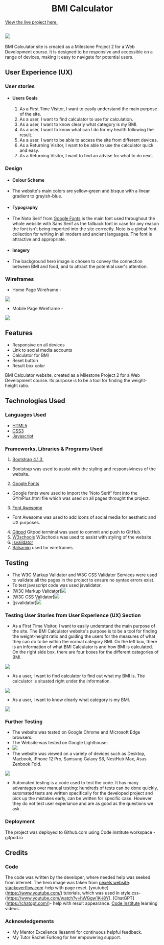 <h1 align="center">BMI Calculator</h1>

[View the live project here.](https://krasi5.github.io/Milestone2/)


<h2 text-align="center"><img src="assets/documents/bmi_responsive.jpg"></h2>

BMI Calculator site is created as a Milestone Project 2 for a Web Development course. It is designed to be responsive and accessible on a range of devices, making it easy to navigate for potential users.


## User Experience (UX)

 ### User stories
       
  -   #### Users Goals
  
      1. As a First Time Visitor, I want to easily understand the main purpose of the site.
      2. As a user, I want to find calculator to use for calculation.
      3. As a user, I want to know clearly what category is my BMI.
      4. As a user, I want to know what can I do for my health following the result.
      5. As a user, I want to be able to access the site from different devices.
      2. As a Returning Visitor, I want to be able to use the calculator quick and easy.
      3. As a Returning Visitor, I want to find an advise for what to do next. 
      
  
 ### Design

 -  #### Colour Scheme
  -   The website's main colors are yellow-green and bisque with a linear gradient to grayish-blue.
 
  -  #### Typography
  -   The Noto Serif from [Google Fonts](https://fonts.google.com/) is the main font used throughout the whole website with Sans Serif as the fallback font in case for any reason the font isn't being imported into the site correctly. Noto is a global font collection for writing in all modern and ancient languages. The font is attractive and appropriate. 

 -  #### Imagery
   - The background hero image is chosen to convey the connection between BMI and food, and to attract the potential user's attention.

 ### Wireframes

  -  Home Page Wireframe - 
  <img src="assets/documents/wireframe.jpg">

  -  Mobile Page Wireframe - 
  <img src="assets/documents/mobile_wireframe.jpg">

 ## Features
  - Responsive on all devices
  - Link to social media accounts
  - Calculator for BMI
  - Reset button
  - Result box color

  BMI Calculator website, created as a Milestone Project 2 for a Web Development course. Its purpose is to be a tool for finding the weight-height ratio.
 
## Technologies Used

### Languages Used 
-   [HTML5](https://en.wikipedia.org/wiki/HTML5)
-   [CSS3](https://en.wikipedia.org/wiki/CSS)
-   [Javascript](https://en.wikipedia.org/wiki/JavaScript)

### Frameworks, Libraries & Programs Used
1. [Bootstrap 4.1.3:](https://getbootstrap.com/docs/4.1/getting-started/introduction/)
 - Bootstrap was used to assist with the styling and responsiviness of the website.
 2. [Google Fonts](https://fonts.google.com/)
 - Google fonts were used to import the 'Noto Serif' font into the GYmPlus.html file which was used on all pages throught the project.
 3. [Font Awesome](https://fontawesome.com/)
 - Font Awesome was used to add icons of social media for aesthetic and UX purposes.
 4. [Gitpod](https://gitpod.io/) 
  Gitpod terminal was used to commit and push to GitHub.
 5. [W3schools](https://www.w3schools.com/) 
 W3schools was used to assist with styling of the website.
 6. [jsvalidator](https://jsvalidator.com/)
 7. [Balsamiq](https://balsamiq.com/) used for wireframes.

## Testing
 - The W3C Markup Validator and W3C CSS Validator Services were used to validate all the pages in the project to ensure no syntax errors exist.
 - To test javascript code was used jsvalidator.
 - [W3C Markup Validator]<img src="assets/documents/html_validator.jpg">
 - [W3C CSS Validator]<img src="assets/documents/css_validator.jpg">
 - [jsvalidator]<img src="assets/documents/js_validator.jpg">

### Testing User Stories from User Experience (UX) Section

- As a First Time Visitor, I want to easily understand the main purpose of the site.
  The BMI Calculator website's purpose is to be a tool for finding the weight-height ratio and guiding the users for the measures of what they can do to be within the normal category BMI. On the left box, there is an information of what BMI Calculator is and how BMI is calculated. On the right side box, there are four boxes for the different categories of BMI.
<img src="assets/documents/bmi_main.jpg">

- As a user, I want to find calculator to find out what my BMI is.
 The calculator is situated right under the information.

 <img src="assets/documents/bmi_calculator.jpg">

 - As a user, I want to know clearly what category is my BMI.
 <img src="assets/documents/bmi_results.jpg">
  

### Further Testing
-  The website was tested on Google Chrome and Microsoft Edge browsers.
-  The Website was tested on Google Lighthouse:
-  <img src="assets/documents/lighthouse.jpg">
-  The website was viewed on a variety of devices such as Desktop, Macbook, iPhone 12 Pro, Samsung Galaxy S8, NestHub Max, Asus Zenbook Fold.
<img src="assets/documents/bmi_responsive.jpg">

- Automated testing is a code used to test the code. It has many advantages over manual testing: hundreds of tests can be done quickly, automated tests are written specifically for the developed project and pick up the mistakes early, can be written for specific case. However they do not test user experiance and are as good as the questions we ask.

### Deployment

The project was deployed to Github.com using Code institute workspace - gitpod.io

## Credits

### Code
The code was written by the developer, where needed help was seeked from internet.
The hero image was taken from [pexels website](https://www.pexels.com/).
[stackoverflow.com](https://stackoverflow.com/)-help with page reset.
[youtube] (https://www.youtube.com/) tutorials, which was used in style.css-(https://www.youtube.com/watch?v=hWGgw1K-i8Y).
[ChatGPT] (https://chatgpt.com/)- help with result appearance.
[Code Institute](https://learn.codeinstitute.net/ci_program/level5diplomainwebappdevelopment) learning videos.

### Acknowledgements

-  My Mentor Excellence Ilesanmi for continuous helpful feedback.
-  My Tutor Rachel Furlong for her empowering support.
